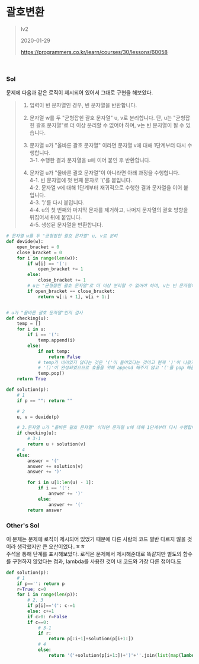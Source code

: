 # 괄호변환
> lv2
>
> 2020-01-29
>
> https://programmers.co.kr/learn/courses/30/lessons/60058


<br>

### Sol

문제에 다음과 같은 로직이 제시되어 있어서 그대로 구현을 해보았다.


> 1. 입력이 빈 문자열인 경우, 빈 문자열을 반환합니다. 
> 2. 문자열 w를 두 "균형잡힌 괄호 문자열" u, v로 분리합니다. 단, u는 "균형잡힌 괄호 문자열"로 더 이상 분리할 수 없어야 하며, v는 빈 문자열이 될 수 있습니다. 
> 3. 문자열 u가 "올바른 괄호 문자열" 이라면 문자열 v에 대해 1단계부터 다시 수행합니다.   
>    3-1. 수행한 결과 문자열을 u에 이어 붙인 후 반환합니다.
> 
> 4. 문자열 u가 "올바른 괄호 문자열"이 아니라면 아래 과정을 수행합니다.   
> 4-1. 빈 문자열에 첫 번째 문자로 '('를 붙입니다.   
>   4-2. 문자열 v에 대해 1단계부터 재귀적으로 수행한 결과 문자열을 이어 붙입니다.   
>   4-3. ')'를 다시 붙입니다.   
>   4-4. u의 첫 번째와 마지막 문자를 제거하고, 나머지 문자열의 괄호 방향을 뒤집어서 뒤에 붙입니다.   
>   4-5. 생성된 문자열을 반환합니다.  



```python
# 문자열 w를 두 "균형잡힌 괄호 문자열" u, v로 분리
def devide(w):
    open_bracket = 0
    close_bracket = 0
    for i in range(len(w)):
        if w[i] == '(':
            open_bracket += 1
        else:
            close_bracket += 1
        # u는 "균형잡힌 괄호 문자열"로 더 이상 분리할 수 없어야 하며, v는 빈 문자열이 될 수 있습니다.
        if open_bracket == close_bracket:
            return w[:i + 1], w[i + 1:]


# u가 "올바른 괄호 문자열"인지 검사
def checking(u):
    temp = []
    for i in u:
        if i == '(':
            temp.append(i)
        else:
            if not temp:
                return False
            # temp가 비어있지 않다는 것은 '('이 들어있다는 것이고 현재 ')'이 나왔기에 else문에 들어온 것이므로
            # '()'이 완성되었으므로 효율을 위해 append 해주지 않고 '('를 pop 해줌
            temp.pop()
    return True

def solution(p):
    # 1
    if p == "": return ""

    # 2
    u, v = devide(p)

    # 3.문자열 u가 "올바른 괄호 문자열" 이라면 문자열 v에 대해 1단계부터 다시 수행합니다.
    if checking(u):
        # 3-1
        return u + solution(v)
    # 4
    else:
        answer = '('
        answer += solution(v)
        answer += ')'

        for i in u[1:len(u) - 1]:
            if i == '(':
                answer += ')'
            else:
                answer += '('
        return answer
```


### Other's Sol


이 문제는 문제에 로직이 제시되어 있었기 때문에 다른 사람의 코드 별반 다르지 않을 것이라 생각했지만 큰 오산이었다..ㅎㅎ  
주석을 통해 단계를 표시해보았다. 로직은 문제에서 제시해준대로 똑같지만 별도의 함수를 구현하지 않았다는 점과, lambda를 사용한 것이 내 코드와 가장 다른 점이다.도


```python
def solution(p):
    # 1
    if p=='': return p
    r=True; c=0
    for i in range(len(p)):
        # 2, 3
        if p[i]=='(': c-=1
        else: c+=1
        if c>0: r=False
        if c==0:
            # 3-1
            if r:
                return p[:i+1]+solution(p[i+1:])
            # 4
            else:
                return '('+solution(p[i+1:])+')'+''.join(list(map(lambda x:'(' if x==')' else ')',p[1:i]) ))
```